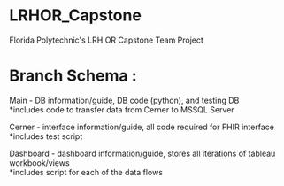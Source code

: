 # LRHOR_Capstone
Florida Polytechnic's LRH OR Capstone Team Project

# Branch Schema : 
Main - DB information/guide, DB code (python), and testing DB  <br>
*includes code to transfer data from Cerner to MSSQL Server

Cerner - interface information/guide, all code required for FHIR interface  <br>
*includes test script

Dashboard - dashboard information/guide, stores all iterations of tableau workbook/views  <br>
*includes script for each of the data flows 
